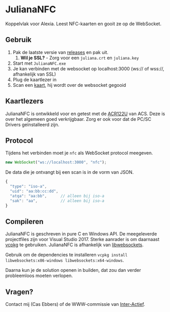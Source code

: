 # JulianaNFC
Koppelvlak voor Alexia. Leest NFC-kaarten en gooit ze op de WebSocket.

## Gebruik
1. Pak de laatste versie van [releases](https://github.com/Inter-Actief/JulianaNFC_C/releases) en pak uit.
    1. **Wil je SSL?** - Zorg voor een `juliana.crt` en `juliana.key` 
2. Start met `JulianaNFC.exe`
3. Je kan verbinden met de websocket op localhost:3000 (ws:// of wss://, afhankelijk van SSL)
4. Plug de kaartlezer in
5. Scan een [kaart](#kaartlezers), hij wordt over de websocket gegooid

## Kaartlezers
JulianaNFC is ontwikkeld voor en getest met de [ACR122U](https://www.acs.com.hk/en/products/3/acr122u-usb-nfc-reader/) van ACS. Deze is over het algemeen goed verkrijgbaar. Zorg er ook voor dat de PC/SC Drivers geïnstalleerd zijn.

## Protocol
Tijdens het verbinden moet je `nfc` als WebSocket protocol meegeven.

```javascript
new WebSocket("ws://localhost:3000", "nfc");
```

De data die je ontvangt bij een scan is in de vorm van JSON.

```javascript
{
  "type": "iso-a",
  "uid": "aa:bb:cc:dd",
  "atqa": "aa:bb",      // alleen bij iso-a
  "sak": "aa",          // alleen bij iso-a
}
```

## Compileren
JulianaNFC is geschreven in pure C en Windows API. De meegeleverde projectfiles zijn voor Visual Studio 2017. Sterke aanrader is om daarnaast [vcpkg](https://github.com/Microsoft/vcpkg) te gebruiken. JulianaNFC is afhankelijk van [libwebsockets](https://libwebsockets.org/).

Gebruik om de dependencies te installeren `vcpkg install libwebsockets:x86-windows libwebsockets:x64-windows`.

Daarna kun je de solution openen in builden, dat zou dan verder probleemloos moeten verlopen.

## Vragen?
Contact mij (Cas Ebbers) of de WWW-commissie van [Inter-Actief](https://www.inter-actief.net).
